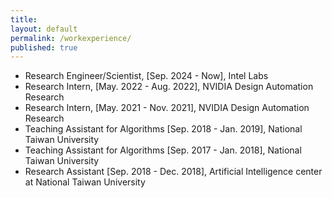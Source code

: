 ```yaml
---
title:
layout: default
permalink: /workexperience/
published: true
---
```


<!--<img class="top right" src="../assets/images/nvidia-logo.png" style="width: 30%;">-->
<!--- **Object-Oriented Algorithms** [Sep. 2020 - Dec. 2020], University of Utah-->
- Research Engineer/Scientist, [Sep. 2024 - Now], Intel Labs
- Research Intern, [May. 2022 - Aug. 2022], NVIDIA Design Automation Research
- Research Intern, [May. 2021 - Nov. 2021], NVIDIA Design Automation Research
- Teaching Assistant for Algorithms [Sep. 2018 - Jan. 2019], National Taiwan University
- Teaching Assistant for Algorithms [Sep. 2017 - Jan. 2018], National Taiwan University
- Research Assistant [Sep. 2018 - Dec. 2018], Artificial Intelligence center at National Taiwan University
<!--- Backend Engineer [Jan. 2016 - July. 2017]-->
